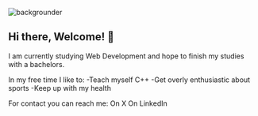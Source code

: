 ![backgrounder](https://github.com/user-attachments/assets/fcbb3420-9a6d-4d85-81cd-1c54f463e9d9)

## Hi there, Welcome! 👋


I am currently studying Web Development and hope to finish my studies with a bachelors.

In my free time I like to:
-Teach myself C++ 
-Get overly enthusiastic about sports
-Keep up with my health

For contact you can reach me:
On X
On LinkedIn
